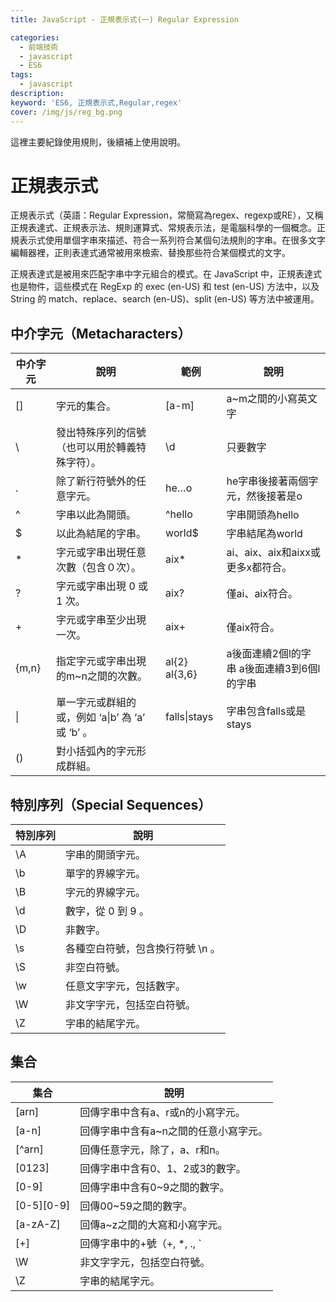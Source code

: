 ```yaml
---
title: JavaScript - 正規表示式(一) Regular Expression

categories: 
  - 前端技術
  - javascript
  - ES6 
tags: 
  - javascript
description:
keyword: 'ES6, 正規表示式,Regular,regex'
cover: /img/js/reg_bg.png
---
```

這裡主要紀錄使用規則，後續補上使用說明。


# 正規表示式
正規表示式（英語：Regular Expression，常簡寫為regex、regexp或RE），又稱正規表達式、正規表示法、規則運算式、常規表示法，是電腦科學的一個概念。正規表示式使用單個字串來描述、符合一系列符合某個句法規則的字串。在很多文字編輯器裡，正則表達式通常被用來檢索、替換那些符合某個模式的文字。

正規表達式是被用來匹配字串中字元組合的模式。在 JavaScript 中，正規表達式也是物件，這些模式在 RegExp 的 exec (en-US) 和 test (en-US) 方法中，以及 String 的 match、replace、search (en-US)、split (en-US) 等方法中被運用。

## 中介字元（Metacharacters）
| 中介字元 | 說明                                             | 範例          | 說明                                       |
|----------|--------------------------------------------------|---------------|--------------------------------------------|
| []       | 字元的集合。                                     | [a-m]         | a~m之間的小寫英文字                        |
| \        | 發出特殊序列的信號（也可以用於轉義特殊字符）。   | \d            | 只要數字                                   |
| .        | 除了新行符號外的任意字元。                       | he…o          | he字串後接著兩個字元，然後接著是o          |
| ^        | 字串以此為開頭。                                 | ^hello        | 字串開頭為hello                            |
| $        | 以此為結尾的字串。                               | world$        | 字串結尾為world                            |
| *        | 字元或字串出現任意次數（包含０次）。             | aix*          | ai、aix、aix和aixx或更多x都符合。          |
| ?        | 字元或字串出現 0 或 1 次。                       | aix?          | 僅ai、aix符合。                            |
| +        | 字元或字串至少出現一次。                         | aix+          | 僅aix符合。                                |
| {m,n}    | 指定字元或字串出現的m~n之間的次數。              | al{2} al{3,6} | a後面連續2個l的字串 a後面連續3到6個l的字串 |
| \|       | 單一字元或群組的或，例如 ‘a\|b’ 為 ‘a’ 或 ‘b’ 。 | falls\|stays  | 字串包含falls或是stays                     |
| ()       | 對小括弧內的字元形成群組。                       |               |                                            |



## 特別序列（Special Sequences）
| 特別序列 | 說明                             |
|----------|----------------------------------|
| \A       | 字串的開頭字元。                 |
| \b       | 單字的界線字元。                 |
| \B       | 字元的界線字元。                 |
| \d       | 數字，從 0 到 9 。               |
| \D       | 非數字。                         |
| \s       | 各種空白符號，包含換行符號 \n 。 |
| \S       | 非空白符號。                     |
| \w       | 任意文字字元，包括數字。         |
| \W       | 非文字字元，包括空白符號。       |
| \Z       | 字串的結尾字元。                 |

## 集合
| 集合       | 說明                                  |
|------------|---------------------------------------|
| [arn]      | 回傳字串中含有a、r或n的小寫字元。     |
| [a-n]      | 回傳字串中含有a~n之間的任意小寫字元。 |
| [^arn]     | 回傳任意字元，除了，a、r和n。         |
| [0123]     | 回傳字串中含有0、1、2或3的數字。      |
| [0-9]      | 回傳字串中含有0~9之間的數字。         |
| [0-5][0-9] | 回傳00~59之間的數字。                 |
| [a-zA-Z]   | 回傳a~z之間的大寫和小寫字元。         |
| [+]        | 回傳字串中的+號（+, *, ., `           |
| \W         | 非文字字元，包括空白符號。            |
| \Z         | 字串的結尾字元。                      |